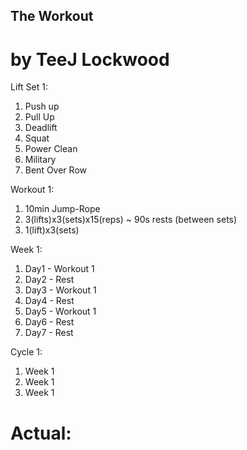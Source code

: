 ## The Workout
# by TeeJ Lockwood

Lift Set 1:
1. Push up
2. Pull Up
3. Deadlift
4. Squat
5. Power Clean
6. Military
7. Bent Over Row


Workout 1:
1. 10min Jump-Rope
2. 3(lifts)x3(sets)x15(reps) ~ 90s rests (between sets)
3. 1(lift)x3(sets)  

Week 1:
1. Day1 - Workout 1
2. Day2 - Rest
3. Day3 - Workout 1
4. Day4 - Rest
5. Day5 - Workout 1
6. Day6 - Rest
7. Day7 - Rest

Cycle 1:
1. Week 1
2. Week 1
3. Week 1


# Actual:

